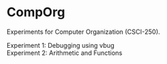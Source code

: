 CompOrg
=======

Experiments for Computer Organization (CSCI-250).

Experiment 1: Debugging using vbug  
Experiment 2: Arithmetic and Functions
